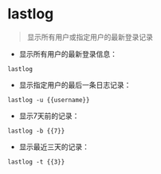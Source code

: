 # lastlog

> 显示所有用户或指定用户的最新登录记录

- 显示所有用户的最新登录信息：

`lastlog`

- 显示指定用户的最后一条日志记录：

`lastlog -u {{username}}`

- 显示7天前的记录：

`lastlog -b {{7}}`

- 显示最近三天的记录：

`lastlog -t {{3}}`

[#]: contributors: ([6 °分离]，[Datura stramonium L.])